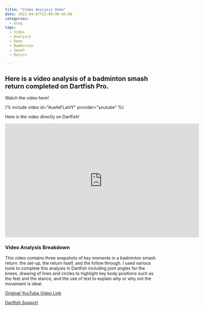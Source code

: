 ```yaml
---
title: "Video Analysis Demo"
date: 2023-04-07T12:00:00-04:00
categories:
  - blog
tags:
  - Video
  - Analysis
  - Demo
  - Badminton
  - Smash
  - Return

---
```



<h2>Here is a video analysis of a badminton smash return completed on Dartfish Pro.</h2>

<p> Watch the video here!</p>

{% include video id="AuefeFLahIY" provider="youtube" %}

<p> Here is the video directly on Dartfish! </p>

<iframe src="https://www.dartfish.tv/Embed?CR=p191093c538407m7983673&VW=640&VH=360&sh=li&aid=2c88868f-912d-41ff-8cdf-c4e0db41e115" width="640" height="375" frameborder="0" allowfullscreen ></iframe>

<h3>Video Analysis Breakdown</h3>
  
<p> This video contains three snapshots of key moments in a badminton smash return: the set-up, the return itself, and the follow through. I used various tools to complete this analysis in Dartfish including joint angles for the knees, drawing of lines and circles to highlight key body positions such as the feet and the stance, and the use of text to explain why or why not the movement is ideal. </p>

<a href="https://youtu.be/gwDNZsEEvJ4?t=20">Original YouTube Video Link</a>

[Dartfish Support](https://www.dartfish.com/support)

